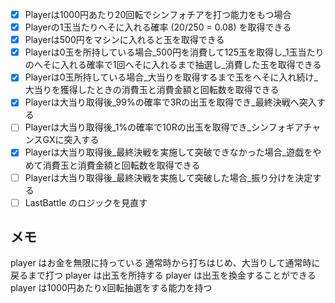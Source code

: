 - [x] Playerは1000円あたり20回転でシンフォチアを打つ能力をもつ場合
- [x] Playerの1玉当たりへそに入れる確率 (20/250 = 0.08) を取得できる
- [x] Playerは500円をマシンに入れると玉を取得できる
- [x] Playerは0玉を所持している場合_500円を消費して125玉を取得し_1玉当たりのへそに入れる確率で1回へそに入れるまで抽選し_消費した玉を取得できる
- [x] Playerは0玉所持している場合_大当りを取得するまで玉をへそに入れ続け_大当りを獲得したときの消費玉と消費金額と回転数を取得できる
- [x] Playerは大当り取得後_99%の確率で3Rの出玉を取得でき_最終決戦へ突入する
- [ ] Playerは大当り取得後_1%の確率で10Rの出玉を取得でき_シンフォギアチャンスGXに突入する
- [x] Playerは大当り取得後_最終決戦を実施して突破できなかった場合_遊戯をやめて消費玉と消費金額と回転数を取得できる
- [ ] Playerは大当り取得後_最終決戦を実施して突破した場合_振り分けを決定する
- [ ] LastBattle のロジックを見直す

## メモ
player はお金を無限に持っている
通常時から打ちはじめ、大当りして通常時に戻るまで打つ
player は出玉を所持する
player は出玉を換金することができる
player は1000円あたりx回転抽選をする能力を持つ
